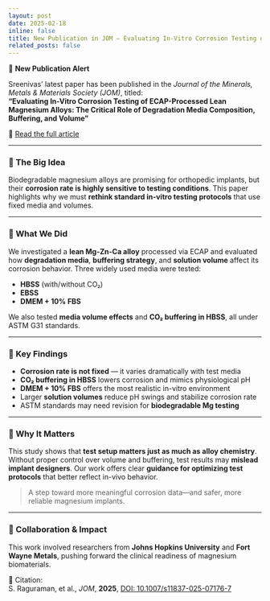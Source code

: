 ```yaml
---
layout: post
date: 2025-02-18
inline: false
title: New Publication in JOM — Evaluating In-Vitro Corrosion Testing of Mg Alloys
related_posts: false
---
```


🧪 **New Publication Alert**  

Sreenivas’ latest paper has been published in the *Journal of the Minerals, Metals & Materials Society (JOM)*, titled:  
**“Evaluating In-Vitro Corrosion Testing of ECAP-Processed Lean Magnesium Alloys: The Critical Role of Degradation Media Composition, Buffering, and Volume”**

🔗 [Read the full article](https://doi.org/10.1007/s11837-025-07176-7)

---

### 🧭 The Big Idea  
Biodegradable magnesium alloys are promising for orthopedic implants, but their **corrosion rate is highly sensitive to testing conditions**. This paper highlights why we must **rethink standard in-vitro testing protocols** that use fixed media and volumes.

---

### 🔧 What We Did  
We investigated a **lean Mg-Zn-Ca alloy** processed via ECAP and evaluated how **degradation media**, **buffering strategy**, and **solution volume** affect its corrosion behavior. Three widely used media were tested:

- **HBSS** (with/without CO₂)  
- **EBSS**  
- **DMEM + 10% FBS**  

We also tested **media volume effects** and **CO₂ buffering in HBSS**, all under ASTM G31 standards.

---

### 🌟 Key Findings  
- **Corrosion rate is not fixed** — it varies dramatically with test media  
- **CO₂ buffering in HBSS** lowers corrosion and mimics physiological pH  
- **DMEM + 10% FBS** offers the most realistic in-vitro environment  
- Larger **solution volumes** reduce pH swings and stabilize corrosion rate  
- ASTM standards may need revision for **biodegradable Mg testing**

---

### 🔬 Why It Matters  
This study shows that **test setup matters just as much as alloy chemistry**. Without proper control over volume and buffering, test results may **mislead implant designers**. Our work offers clear **guidance for optimizing test protocols** that better reflect in-vivo behavior.

> A step toward more meaningful corrosion data—and safer, more reliable magnesium implants.

---

### 🤝 Collaboration & Impact  
This work involved researchers from **Johns Hopkins University** and **Fort Wayne Metals**, pushing forward the clinical readiness of magnesium biomaterials.  

📄 Citation:  
S. Raguraman, et al., *JOM*, **2025**, [DOI: 10.1007/s11837-025-07176-7](https://doi.org/10.1007/s11837-025-07176-7)
